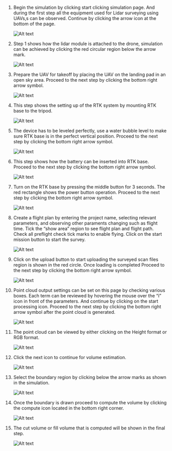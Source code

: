 1. Begin the simulation by clicking start clicking simulation page. And during the first step all the equipment used for Lidar surveying using UAVs,s can be observed. Continue by clicking the arrow icon at the bottom of the page.

     ![Alt text](images/1.png)

2. Step 1 shows how the lidar module is attached to the drone, simulation can be achieved by clicking the red circular region below the arrow mark.

     ![Alt text](images/2.png)

3. Prepare the UAV for takeoff by placing the UAV on the landing pad in an open sky area. Proceed to the next step by clicking the bottom right arrow symbol.

     ![Alt text](images/3.png)

4. This step shows the setting up of the RTK system by mounting RTK base to the tripod.

     ![Alt text](images/4.png)

5. The device has to be leveled perfectly, use a water bubble level to make sure RTK base is in the perfect vertical position. Proceed to the next step by clicking the bottom right arrow symbol.

     ![Alt text](images/5.png)

6. This step shows how the battery can be inserted into RTK base. Proceed to the next step by clicking the bottom right arrow symbol.

     ![Alt text](images/6.png)

7. Turn on the RTK base by pressing the middle button for 3 seconds. The red rectangle shows the power button operation. Proceed to the next step by clicking the bottom right arrow symbol.

     ![Alt text](images/7.png)

8. Create a flight plan by entering the project name, selecting relevant parameters, and observing other paraments changing such as flight time. Tick the “show area” region to see flight plan and flight path. Check all preflight check tick marks to enable flying. Click on the start mission button to start the survey.

     ![Alt text](images/8.png)

9. Click on the upload button to start uploading the surveyed scan files region is shown in the red circle. Once loading is completed Proceed to the next step by clicking the bottom right arrow symbol.

     ![Alt text](images/9.png)

10. Point cloud output settings can be set on this page by checking various boxes. Each term can be reviewed by hovering the mouse over the “i” icon in front of the parameters. And continue by clicking on the start processing icon. Proceed to the next step by clicking the bottom right arrow symbol after the point cloud is generated.

     ![Alt text](images/12.png)

11. The point cloud can be viewed by either clicking on the Height format or RGB format.

     ![Alt text](images/13.png)

12.  Click the next icon to continue for volume estimation.

     ![Alt text](images/14.png)

13. Select the boundary region by clicking below the arrow marks  as shown in the simulation.

     ![Alt text](images/15.png)

14. Once the boundary is drawn proceed to compute the volume by clicking the compute icon located in the bottom right corner.

     ![Alt text](images/16.png)

15.  The cut volume or fill volume that is computed will be shown in the final step.

     ![Alt text](images/17.png)

